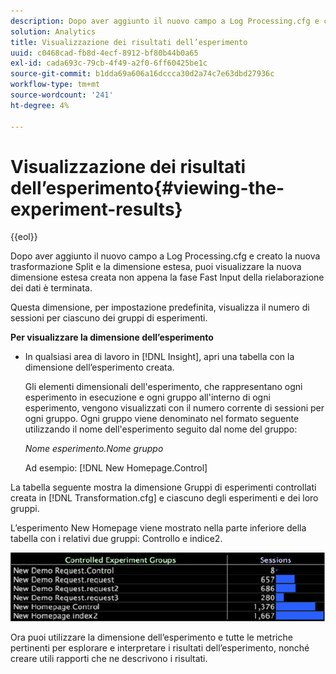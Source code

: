```yaml
---
description: Dopo aver aggiunto il nuovo campo a Log Processing.cfg e creato la nuova trasformazione Split e la dimensione estesa, puoi visualizzare la nuova dimensione estesa creata non appena la fase Fast Input della rielaborazione dei dati è terminata.
solution: Analytics
title: Visualizzazione dei risultati dell’esperimento
uuid: c0468cad-fb8d-4ecf-8912-bf80b44b0a65
exl-id: cada693c-79cb-4f49-a2f0-6ff60425be1c
source-git-commit: b1dda69a606a16dccca30d2a74c7e63dbd27936c
workflow-type: tm+mt
source-wordcount: '241'
ht-degree: 4%

---
```


# Visualizzazione dei risultati dell’esperimento{#viewing-the-experiment-results}

{{eol}}

Dopo aver aggiunto il nuovo campo a Log Processing.cfg e creato la nuova trasformazione Split e la dimensione estesa, puoi visualizzare la nuova dimensione estesa creata non appena la fase Fast Input della rielaborazione dei dati è terminata.

Questa dimensione, per impostazione predefinita, visualizza il numero di sessioni per ciascuno dei gruppi di esperimenti.

**Per visualizzare la dimensione dell’esperimento**

* In qualsiasi area di lavoro in [!DNL Insight], apri una tabella con la dimensione dell’esperimento creata.

   Gli elementi dimensionali dell&#39;esperimento, che rappresentano ogni esperimento in esecuzione e ogni gruppo all&#39;interno di ogni esperimento, vengono visualizzati con il numero corrente di sessioni per ogni gruppo. Ogni gruppo viene denominato nel formato seguente utilizzando il nome dell&#39;esperimento seguito dal nome del gruppo:

   *Nome esperimento.Nome gruppo*

   Ad esempio: [!DNL New Homepage.Control]

La tabella seguente mostra la dimensione Gruppi di esperimenti controllati creata in [!DNL Transformation.cfg] e ciascuno degli esperimenti e dei loro gruppi.

L’esperimento New Homepage viene mostrato nella parte inferiore della tabella con i relativi due gruppi: Controllo e indice2.

![](assets/controlledexpgrps.png)

Ora puoi utilizzare la dimensione dell’esperimento e tutte le metriche pertinenti per esplorare e interpretare i risultati dell’esperimento, nonché creare utili rapporti che ne descrivono i risultati.
